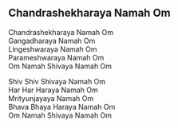 ## Chandrashekharaya Namah Om


Chandrashekharaya Namah Om  
Gangadharaya Namah Om  
Lingeshwaraya Namah Om  
Parameshwaraya Namah Om  
Om Namah Shivaya Namah Om

Shiv Shiv Shivaya Namah Om  
Har Har Haraya Namah Om  
Mrityunjayaya Namah Om  
Bhava Bhaya Haraya Namah Om  
Om Namah Shivaya Namah Om

